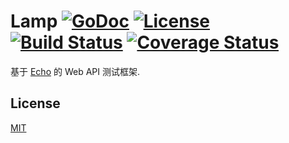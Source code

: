 # Lamp [![GoDoc](http://img.shields.io/badge/go-documentation-blue.svg?style=flat-square)](http://godoc.org/github.com/yulefox/lamp) [![License](http://img.shields.io/badge/license-mit-blue.svg?style=flat-square)](https://github.com/yulefox/lamp/blob/master/LICENSE) [![Build Status](http://img.shields.io/travis/yulefox/lamp.svg?style=flat-square)](https://travis-ci.org/yulefox/lamp) [![Coverage Status](http://img.shields.io/coveralls/yulefox/lamp.svg?style=flat-square)](https://coveralls.io/r/yulefox/lamp)

基于 [Echo](https://github.com/yulefox/lamp) 的 Web API 测试框架.

## License

[MIT](https://github.com/yulefox/lamp/blob/master/LICENSE)
